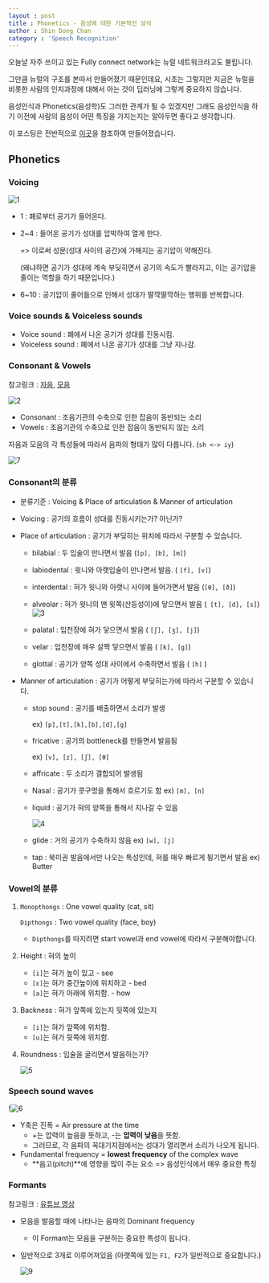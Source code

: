 ```yaml
---
layout : post
title : Phonetics - 음성에 대한 기본적인 상식  
author : Shin Dong Chan
category : 'Speech Recognition'
---
```


오늘날 자주 쓰이고 있는 Fully connect network는 뉴럴 네트워크라고도 불립니다.

그만큼 뉴럴의 구조를 본따서 만들어졌기 때문인데요, 시초는 그렇지만 지금은 뉴럴을 비롯한 사람의 인지과정에 대해서 아는 것이 딥러닝에 그렇게 중요하지 않습니다.

음성인식과 Phonetics(음성학)도 그러한 관계가 될 수 있겠지만 그래도 음성인식을 하기 이전에 사람의 음성이 어떤 특징을 가지는지는 알아두면 좋다고 생각합니다.

이 포스팅은 전반적으로 [이곳](https://medium.com/@jonathan_hui/speech-recognition-phonetics-d761ea1710c0)을 참조하여 만들어졌습니다.

## Phonetics

### Voicing

![1](https://user-images.githubusercontent.com/37765338/70622605-a1307600-1c5f-11ea-9918-5cec95e5eff6.png)

* 1 : 폐로부터 공기가 들어온다.

* 2~4 : 들어온 공기가 성대를 압박하여 열게 한다.

  => 이로써 성문(성대 사이의 공간)에 가해지는 공기압이 약해진다.

  (왜냐하면 공기가 성대에 계속 부딪히면서 공기의 속도가 빨라지고, 이는 공기압을 줄이는 역할을 하기 때문입니다.)

* 6~10 : 공기압이 줄어듦으로 인해서 성대가 딸깍딸깍하는 행위를 반복합니다.



### Voice sounds & Voiceless sounds

* Voice sound : 폐에서 나온 공기가 성대를 진동시킴.
* Voiceless sound : 폐에서 나온 공기가 성대를 그냥 지나감.



### Consonant & Vowels

참고링크 : [자음](https://www.youtube.com/watch?v=dfoRdKuPF9I), [모음](https://www.youtube.com/watch?v=u7jQ8FELbIo&t=6s)

![2](https://user-images.githubusercontent.com/37765338/70622606-a1c90c80-1c5f-11ea-9d63-d0494e74eb66.png)

* Consonant : 조음기관의 수축으로 인한 잡음이 동반되는 소리
* Vowels : 조음기관의 수축으로 인한 잡음이 동반되지 않는 소리

자음과 모음의 각 특성들에 따라서 음파의 형태가 많이 다릅니다. (`sh <-> iy`)

![7](https://user-images.githubusercontent.com/37765338/70622614-a4c3fd00-1c5f-11ea-9dae-efef2ada8bb4.png)




### Consonant의 분류

* 분류기준 : Voicing & Place of articulation & Manner of articulation

* Voicing : 공기의 흐름이 성대를 진동시키는가? 아닌가?

* Place of articulation : 공기가 부딪히는 위치에 따라서 구분할 수 있습니다.

  * bilabial : 두 입술이 만나면서 발음 (`[p], [b], [m]`)
  * labiodental : 윗니와 아랫입술이 만나면서 발음. ( `[f], [v]`)
  * interdental : 혀가 윗니와 아랫니 사이에 들어가면서 발음 (`[θ], [ð]`)
  * alveolar : 혀가 윗니의 맨 윗쪽(산등성이)에 닿으면서 발음 (` [t], [d], [s]`)
  ![3](https://user-images.githubusercontent.com/37765338/70622607-a1c90c80-1c5f-11ea-86a5-040c1f89b3d9.png)

  * palatal : 입천장에 혀가 닿으면서 발음 ( `[ʃ], [ʒ], [j]`)
  * velar : 입천장에 매우 살짝 닿으면서 발음 ( `[k], [g]`)
  * glottal : 공기가 양쪽 성대 사이에서 수축하면서 발음 ( `[h]` )

* Manner of articulation : 공기가 어떻게 부딪히는가에 따라서 구분할 수 있습니다.

  * stop sound : 공기를 배출하면서 소리가 발생

    ex) `[p],[t],[k],[b],[d],[g]`

  * fricative : 공기의 bottleneck를 만들면서 발음됨

    ex) `[v], [z], [ʃ], [θ]`

  * affricate : 두 소리가 결합되어 발생됨

  * Nasal : 공기가 콧구멍을 통해서 흐르기도 함 ex) `[m], [n]`

  * liquid : 공기가 혀의 양쪽을 통해서 지나갈 수 있음

    ![4](https://user-images.githubusercontent.com/37765338/70622608-a1c90c80-1c5f-11ea-8496-b1e44a913ebf.png)

  * glide : 거의 공기가 수축하지 않음 ex) `[w], [j]`

  * tap : 북미권 발음에서만 나오는 특성인데, 혀를 매우 빠르게 튕기면서 발음 ex) Butter



### Vowel의 분류

1. `Monopthongs` : One vowel quality (cat, sit)

   `Dipthongs` : Two vowel quality (face, boy)

   * `Dipthongs`를 따지려면 start vowel과 end vowel에 따라서 구분해야합니다.

2. Height : 혀의 높이

   * `[i]`는 혀가 높이 있고 - see
   * `[ɛ]`는 혀가 중간높이에 위치하고 - bed
   * `[a]`는 혀가 아래에 위치함. - how

3. Backness : 혀가 앞쪽에 있는지 뒷쪽에 있는지

   * `[i]`는 혀가 앞쪽에 위치함.
   * `[u]`는 혀가 뒷쪽에 위치함.

4. Roundness : 입술을 굴리면서 발음하는가?

   ![5](https://user-images.githubusercontent.com/37765338/70622609-a261a300-1c5f-11ea-8b9a-597bc99b10a6.png)
   

### Speech sound waves

!![6](https://user-images.githubusercontent.com/37765338/70622610-a261a300-1c5f-11ea-8146-771fa34009ac.jpeg)

* Y축은 진폭 = Air pressure at the time
  * +는 압력이 높음을 뜻하고, -는 **압력이 낮음**을 뜻함.
  * 그러므로, 각 음파의 꼭대기지점에서는 성대가 열리면서 소리가 나오게 됩니다.
* Fundamental frequency  = **lowest frequency** of the complex wave
  * **음고(pitch)**에 영향을 많이 주는 요소 => 음성인식에서 매우 중요한 특징



### Formants 

참고링크 : [유튜브 영상](https://www.youtube.com/watch?v=rtgKpKJYFNc)

* 모음을 발음할 때에 나타나는 음파의 Dominant frequency

  * 이 Formant는 모음을 구분하는 중요한 특성이 됩니다.

* 일반적으로 3개로 이루어져있음 (아랫쪽에 있는 `F1, F2`가 일반적으로 중요합니다.)

  ![9](https://user-images.githubusercontent.com/37765338/70622616-a55c9380-1c5f-11ea-9d04-1538b56cf93d.png)
